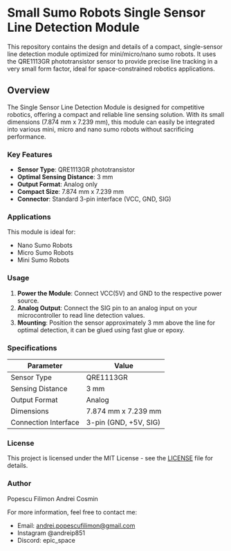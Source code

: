 # Small Sumo Robots Single Sensor Line Detection Module

This repository contains the design and details of a compact, single-sensor line detection module optimized for mini/micro/nano sumo robots. It uses the QRE1113GR phototransistor sensor to provide precise line tracking in a very small form factor, ideal for space-constrained robotics applications.

## Overview

The Single Sensor Line Detection Module is designed for competitive robotics, offering a compact and reliable line sensing solution. With its small dimensions (7.874 mm x 7.239 mm), this module can easily be integrated into various mini, micro and nano sumo robots without sacrificing performance.

### Key Features
- **Sensor Type**: QRE1113GR phototransistor
- **Optimal Sensing Distance**: 3 mm
- **Output Format**: Analog only
- **Compact Size**: 7.874 mm x 7.239 mm
- **Connector**: Standard 3-pin interface (VCC, GND, SIG)

### Applications
This module is ideal for:
- Nano Sumo Robots
- Micro Sumo Robots
- Mini Sumo Robots

### Usage
1. **Power the Module**: Connect VCC(5V) and GND to the respective power source.
2. **Analog Output**: Connect the SIG pin to an analog input on your microcontroller to read line detection values.
3. **Mounting**: Position the sensor approximately 3 mm above the line for optimal detection, it can be glued using fast glue or epoxy.

### Specifications
| Parameter           | Value           |
|---------------------|-----------------|
| Sensor Type         | QRE1113GR       |
| Sensing Distance    | 3 mm            |
| Output Format       | Analog          |
| Dimensions          | 7.874 mm x 7.239 mm |
| Connection Interface| 3-pin (GND, +5V, SIG) |

### License
This project is licensed under the MIT License - see the [LICENSE](LICENSE) file for details.

### Author
Popescu Filimon Andrei Cosmin

For more information, feel free to contact me:
- Email: andrei.popescufilimon@gmail.com
- Instagram @andreip851
- Discord: epic_space

